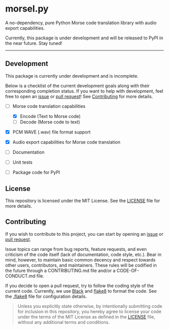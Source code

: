 # morsel.py
A no-dependency, pure Python Morse code translation library with audio
export capabilities.

Currently, this package is under development and will be released to
PyPI in the near future. Stay tuned!

----------------------------------

## Development
This package is currently under development and is incomplete.

Below is a checklist of the current development goals along with their
corresponding completion status.
If you want to help with development, feel free to open an
[issue](https://github.com/louie-github/morsel/issues) or 
[pull request](https://github.com/louie-github/morsel/pulls)!
See [Contributing](##contributing) for more details.

 - [ ] Morse code translation capabilities
   - [X] Encode (Text to Morse code)
   - [ ] Decode (Morse code to text)
 - [X] PCM WAVE (.wav) file format support
 - [X] Audio export capabilities for Morse code translation
 - [ ] Documentation
 - [ ] Unit tests
 - [ ] Package code for PyPI


## License
This repository is licensed under the MIT License. See the
[LICENSE](LICENSE) file for more details.


## Contributing
If you wish to contribute to this project, you can start by opening an
[issue](https://github.com/louie-github/morsel/issues) or
[pull request](https://github.com/louie-github/morsel/pulls).

Issue topics can range from bug reports, feature requests, and even
criticism of the code itself (lack of documentation, code style, etc.).
Bear in mind, however, to maintain basic common decency and respect
towards other users, contributors, and maintainers. These rules will be
codified in the future through a CONTRIBUTING.md file and/or a
CODE-OF-CONDUCT.md file.

If you decide to open a pull request, try to follow the coding style
of the current code. Currently, we use
[Black](https://github.com/psf/black) and
[flake8](https://github.com/PyCQA/flake8) to format the code. See the
[.flake8](.flake8) file for configuration details.

> Unless you explicitly state otherwise, by intentionally submitting
> code for inclusion in this repository, you hereby agree to license
> your code under the terms of the MIT License as defined in the
> [LICENSE](LICENSE) file, without any additional terms and conditions.